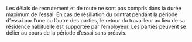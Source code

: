 Les délais de recrutement et de route ne sont pas compris dans la durée maximum de l’essai. En cas de résiliation du contrat pendant la période d’essai par l’une ou l’autre des parties, le retour du travailleur au lieu de sa résidence habituelle est supportée par l’employeur.
Les parties peuvent se délier au cours de la période d’essai sans préavis.
